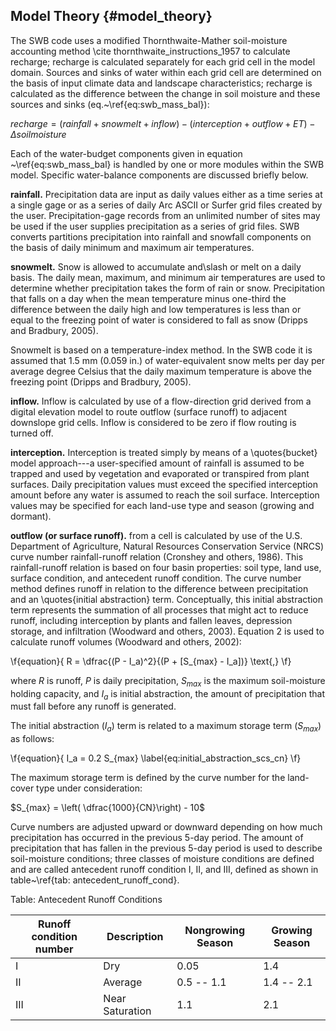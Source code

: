 ## Model Theory {#model_theory} 

The SWB code uses a modified Thornthwaite-Mather soil-moisture accounting method \cite thornthwaite_instructions_1957 to calculate recharge; recharge is calculated separately for each grid cell in the model domain. Sources and sinks of water within each grid cell are determined on the basis of input climate data and landscape characteristics; recharge is calculated as the difference between the change in soil moisture and these sources and sinks (eq.~\ref{eq:swb_mass_bal}):


$recharge = (rainfall + snowmelt + inflow) - (interception + outflow + ET) - \Delta soilmoisture$

Each of the water-budget components given in equation ~\ref{eq:swb_mass_bal} is handled by one or more modules within the SWB model. Specific water-balance components are discussed briefly below.

**rainfall.** Precipitation data are input as daily values either as a time series at a single gage or as a series of daily Arc ASCII or Surfer grid files created by the user. Precipitation-gage records from an unlimited number of sites may be used if the user supplies precipitation as a series of grid files. SWB converts partitions precipitation into rainfall and snowfall components on the basis of daily minimum and maximum air temperatures.

**snowmelt.** Snow is allowed to accumulate and\slash or melt on a daily basis. The daily mean, maximum, and minimum air temperatures are used to determine whether precipitation takes the form of rain or snow. Precipitation that falls on a day when the mean temperature minus one-third the difference between the daily high and low temperatures is less than or equal to the freezing point of water is considered to fall as snow (Dripps and Bradbury, 2005).

Snowmelt is based on a temperature-index method. In the SWB code it is assumed that 1.5 mm (0.059 in.) of water-equivalent snow melts per day per average degree Celsius that the daily maximum temperature is above the freezing point (Dripps and Bradbury, 2005).

**inflow.** Inflow is calculated by use of a flow-direction grid derived from a digital elevation model to route outflow (surface runoff) to adjacent downslope grid cells. Inflow is considered to be zero if flow routing is turned off.

**interception.** Interception is treated simply by means of a \quotes{bucket} model approach---a user-specified amount of rainfall is assumed to be trapped and used by vegetation and evaporated or transpired from plant surfaces. Daily precipitation values must exceed the specified interception amount before any water is assumed to reach the soil surface. Interception values may be specified for each land-use type and season (growing and dormant).

**outflow (or surface runoff).** from a cell is calculated by use of the U.S. Department of Agriculture, Natural Resources Conservation Service (NRCS) curve number rainfall-runoff relation (Cronshey and others, 1986). This rainfall-runoff relation is based on four basin properties: soil type, land use, surface condition, and antecedent runoff condition.
The curve number method defines runoff in relation to the difference between precipitation and an \quotes{initial abstraction} term. Conceptually, this initial abstraction term represents the summation of all processes that might act to reduce runoff, including interception by plants and fallen leaves, depression storage, and infiltration (Woodward and others, 2003). Equation 2 is used to calculate runoff volumes (Woodward and others, 2002):

\f{equation}{
R =  \dfrac{(P - I_a)^2}{(P + [S_{max} - I_a])} \text{,}
\f}

where $R$ is runoff, $P$ is daily precipitation, $S_{max}$ is the maximum soil-moisture holding capacity, and $I_a$ is initial abstraction, the amount of precipitation that must fall before any runoff is generated.

The initial abstraction ($I_a$) term is related to a maximum storage term ($S_{max}$) as follows:

\f{equation}{
I_a = 0.2 S_{max}
\label{eq:initial_abstraction_scs_cn}
\f}


The maximum storage term is defined by the curve number for the land-cover type under consideration:

$S_{max} = \left( \dfrac{1000}{CN}\right) - 10$

Curve numbers are adjusted upward or downward depending on how much precipitation has occurred in the previous 5-day period. The amount of precipitation that has fallen in the previous 5-day period is used to describe soil-moisture conditions; three classes of moisture conditions are defined and are called antecedent runoff condition I, II, and III, defined as shown in table~\ref{tab: antecedent_runoff_cond}.

Table: Antecedent Runoff Conditions 

| Runoff condition number | Description | Nongrowing Season | Growing Season |
| ----------|-----------------------|------------|--------------------|
|    I     |    Dry                | 0.05       | 1.4                 |
|    II    |    Average            | 0.5 -- 1.1 | 1.4 -- 2.1          |
|    III   |    Near Saturation    | 1.1        | 2.1                 |


